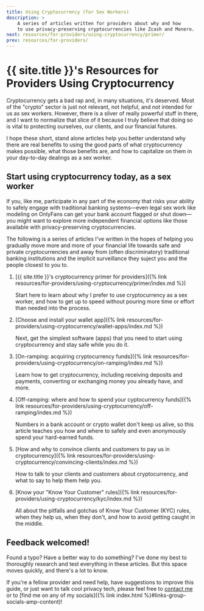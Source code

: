 ```yaml
---
title: Using Cryptocurrency (for Sex Workers)
description: >
    A series of articles written for providers about why and how
    to use privacy-preserving cryptocurrencies like Zcash and Monero.
next: resources/for-providers/using-cryptocurrency/primer/
prev: resources/for-providers/
---
```


# {{ site.title }}'s Resources for Providers Using Cryptocurrency

Cryptocurrency gets a bad rap and, in many situations, it's deserved. Most of the "crypto" sector is just not relevant, not helpful, and not intended for us as sex workers. However, there is a sliver of really powerful stuff in there, and I want to normalize that slice of it because I truly believe that doing so is vital to protecting ourselves, our clients, and our financial futures.

I hope these short, stand alone articles help you better understand why there are real benefits to using the good parts of what cryptocurrency makes possible, what those benefits are, and how to capitalize on them in your day-to-day dealings as a sex worker.

## Start using cryptocurrency today, as a sex worker

If you, like me, participate in any part of the economy that risks your ability to safely engage with traditional banking systems&mdash;even legal sex work like modeling on OnlyFans can get your bank account flagged or shut down&mdash;you might want to explore more independent financial options like those available with privacy-preserving cryptocurrencies.

The following is a series of articles I've written in the hopes of helping you gradually move more and more of your financial life towards safe and private cryptocurrencies and away from (often discriminatory) traditional banking institutions and the implicit surveillance they suject you and the people closest to you to.

1. [{{ site.title }}'s cryptocurrency primer for providers]({% link resources/for-providers/using-cryptocurrency/primer/index.md %})

    Start here to learn about why I prefer to use cryptocurrency as a sex worker, and how to get up to speed without pouring more time or effort than needed into the process.

1. [Choose and install your wallet app]({% link resources/for-providers/using-cryptocurrency/wallet-apps/index.md %})

    Next, get the simplest software (apps) that you need to start using cryptocurrency and stay safe while you do it.

1. [On-ramping: acquiring cryptocurrency funds]({% link resources/for-providers/using-cryptocurrency/on-ramping/index.md %})

    Learn how to get cryptocurrency, including receiving deposits and payments, converting or exchanging money you already have, and more.

1. [Off-ramping: where and how to spend your cyptocurrency funds]({% link resources/for-providers/using-cryptocurrency/off-ramping/index.md %})

    Numbers in a bank account or crypto wallet don't keep us alive, so this article teaches you how and where to safely and even anonymously spend your hard-earned funds.

1. [How and why to convince clients and customers to pay us in cryptocurrency]({% link resources/for-providers/using-cryptocurrency/convincing-clients/index.md %})

    How to talk to your clients and customers about cryptocurrency, and what to say to help them help you.

1. [Know your "Know Your Customer" rules]({% link resources/for-providers/using-cryptocurrency/kyc/index.md %})

    All about the pitfalls and gotchas of Know Your Customer (KYC) rules, when they help us, when they don't, and how to avoid getting caught in the middle.

## Feedback welcomed!

Found a typo? Have a better way to do something? I've done my best to thoroughly research and test everything in these articles. But this space moves quickly, and there's a lot to know.

If you're a fellow provider and need help, have suggestions to improve this guide, or just want to talk cool privacy tech, please feel free to [contact me](#contact) or to [find me on any of my socials]({% link index.html %}#links-group-socials-amp-content)!
